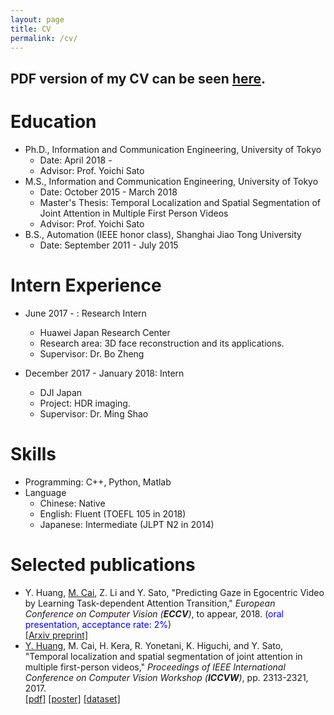 ```yaml
---
layout: page
title: CV
permalink: /cv/
---
```

## PDF version of my CV can be seen [here](hyf015.github.io/assets/CV.pdf).
Education
======
* Ph.D., Information and Communication Engineering, University of Tokyo
  * Date: April 2018 -
  * Advisor: Prof. Yoichi Sato
* M.S., Information and Communication Engineering, University of Tokyo
  * Date: October 2015 - March 2018
  * Master's Thesis: Temporal Localization and Spatial Segmentation of Joint Attention in Multiple First Person Videos
  * Advisor: Prof. Yoichi Sato
* B.S., Automation (IEEE honor class), Shanghai Jiao Tong University
  * Date: September 2011 - July 2015

Intern Experience
======
* June 2017 - : Research Intern
  * Huawei Japan Research Center
  * Research area: 3D face reconstruction and its applications. 
  * Supervisor: Dr. Bo Zheng

* December 2017 - January 2018: Intern
  * DJI Japan
  * Project: HDR imaging.
  * Supervisor: Dr. Ming Shao
  
Skills
======
* Programming: C++, Python, Matlab
* Language
  * Chinese: Native
  * English: Fluent (TOEFL 105 in 2018)
  * Japanese: Intermediate (JLPT N2 in 2014)
  
Selected publications
======
* Y. Huang, <u>M. Cai</u>, Z. Li and Y. Sato, &quot;Predicting Gaze in Egocentric Video by Learning Task-dependent Attention Transition,&quot; <i>European Conference on Computer Vision (**ECCV**)</i>, to appear, 2018. (<font color="blue">oral presentation, acceptance rate: 2%</font>)  
[[Arxiv preprint]](https://arxiv.org/pdf/1803.09125)
* <u>Y. Huang</u>, M. Cai, H. Kera, R. Yonetani, K. Higuchi, and Y. Sato, &quot;Temporal localization and spatial segmentation of joint attention in multiple first-person videos,&quot; <i>Proceedings of IEEE International Conference on Computer Vision Workshop (**ICCVW**)</i>, pp. 2313-2321, 2017.   
[[pdf]](http://openaccess.thecvf.com/content_ICCV_2017_workshops/papers/w34/attention_hyfiis.u-tokyo.ac.jp_cai-mjiis.u-tokyo.ac.jp_keraiis.u-tokyo.ac.jp_ICCV_2017_paper.pdf)
[[poster]](/assets/HC_ICCVW2017_poster.pdf)
[[dataset]](https://github.com/cai-mj/UTJA_dataset)
